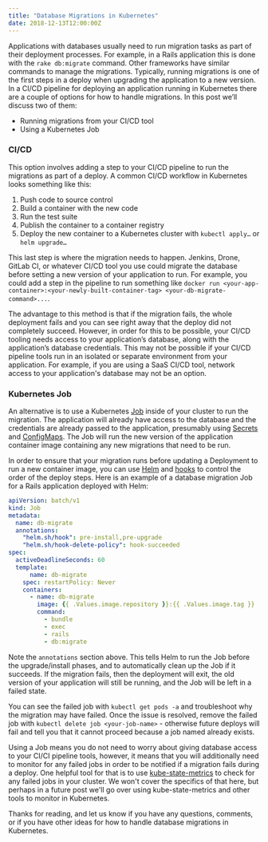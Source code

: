 ```yaml
---
title: "Database Migrations in Kubernetes"
date: 2018-12-13T12:00:00Z
---
```


Applications with databases usually need to run migration tasks as part of their deployment processes. For example, in a Rails application this is done with the `rake db:migrate` command. Other frameworks have similar commands to manage the migrations.  Typically, running migrations is one of the first steps in a deploy when upgrading the application to a new version. In a CI/CD pipeline for deploying an application running in Kubernetes there are a couple of options for how to handle migrations. In this post we’ll discuss two of them:

- Running migrations from your CI/CD tool
- Using a Kubernetes Job

### CI/CD

This option involves adding a step to your CI/CD pipeline to run the migrations as part of a deploy. A common CI/CD workflow in Kubernetes looks something like this:

1. Push code to source control
2. Build a container with the new code
3. Run the test suite
4. Publish the container to a container registry
5. Deploy the new container to a Kubernetes cluster with `kubectl apply…` or `helm upgrade…`

This last step is where the migration needs to happen. Jenkins, Drone, GitLab CI, or whatever CI/CD tool you use could migrate the database before setting a new version of your application to run. For example, you could add a step in the pipeline to run something like `docker run <your-app-container>:<your-newly-built-container-tag> <your-db-migrate-command>...`.

The advantage to this method is that if the migration fails, the whole deployment fails and you can see right away that the deploy did not completely succeed. However, in order for this to be possible, your CI/CD tooling needs access to your application’s database, along with the application’s database credentials. This may not be possible if your CI/CD pipeline tools run in an isolated or separate environment from your application. For example, if you are using a SaaS CI/CD tool, network access to your application's database may not be an option.

### Kubernetes Job

An alternative is to use a Kubernetes [Job](https://kubernetes.io/docs/concepts/workloads/controllers/jobs-run-to-completion/) inside of your cluster to run the migration. The application will already have access to the database and the credentials are already passed to the application, presumably using [Secrets](https://kubernetes.io/docs/concepts/configuration/secret/) and [ConfigMaps](https://kubernetes.io/docs/tasks/configure-pod-container/configure-pod-configmap/). The Job will run the new version of the application container image containing any new migrations that need to be run.

In order to ensure that your migration runs before updating a Deployment to run a new container image, you can use [Helm](https://www.helm.sh/) and [hooks](https://github.com/helm/helm/blob/master/docs/charts_hooks.md) to control the order of the deploy steps. Here is an example of a database migration Job for a Rails application deployed with Helm:

```YAML
apiVersion: batch/v1
kind: Job
metadata:
  name: db-migrate
  annotations:
    "helm.sh/hook": pre-install,pre-upgrade
    "helm.sh/hook-delete-policy": hook-succeeded
spec:
  activeDeadlineSeconds: 60
  template:
      name: db-migrate
    spec: restartPolicy: Never
    containers:
      - name: db-migrate
        image: {{ .Values.image.repository }}:{{ .Values.image.tag }}
        command:
          - bundle
          - exec
          - rails
          - db:migrate
```

Note the `annotations` section above. This tells Helm to run the Job before the upgrade/install phases, and to automatically clean up the Job if it succeeds. If the migration fails, then the deployment will exit, the old version of your application will still be running, and the Job will be left in a failed state.

You can see the failed job with `kubectl get pods -a` and troubleshoot why the migration may have failed. Once the issue is resolved, remove the failed job with `kubectl delete job <your-job-name>` - otherwise future deploys will fail and tell you that it cannot proceed because a job named <your-job-name> already exists.

Using a Job means you do not need to worry about giving database access to your CI/CI pipeline tools, however, it means that you will additionally need to monitor for any failed jobs in order to be notified if a migration fails during a deploy. One helpful tool for that is to use [kube-state-metrics](https://github.com/kubernetes/kube-state-metrics) to check for any failed jobs in your cluster. We won't cover the specifics of that here, but perhaps in a future post we'll go over using kube-state-metrics and other tools to monitor in Kubernetes.

Thanks for reading, and let us know if you have any questions, comments, or if you have other ideas for how to handle database migrations in Kubernetes.
